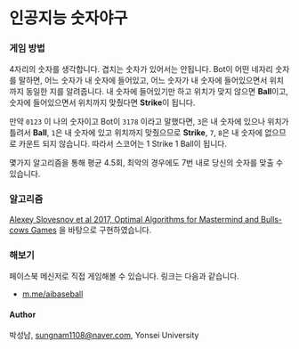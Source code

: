 # 인공지능 숫자야구

### 게임 방법

4자리의 숫자를 생각합니다. 겹치는 숫자가 있어서는 안됩니다. Bot이 어떤 네자리 숫자를 말하면, 어느 숫자가 내 숫자에 들어있고, 어느 숫자가 내 숫자에 들어있으면서 위치까지 동일한 지를 알려줍니다. 내 숫자에 들어있기만 하고 위치가 맞지 않으면 **Ball**이고, 숫자에 들어있으면서 위치까지 맞췄다면 **Strike**이 됩니다. 

만약 `0123` 이 나의 숫자이고 Bot이 `3178` 이라고 말했다면, `3`은 내 숫자에 있으나 위치가 틀려서 **Ball**, `1`은 내 숫자에 있고 위치까지 맞췄으므로 **Strike**, `7`, `8`은 내 숫자에 없으므로 카운트 되지 않습니다. 따라서 스코어는 1 Strike 1 Ball이 됩니다.

몇가지 알고리즘을 통해 평균 4.5회, 최악의 경우에도 7번 내로 당신의 숫자를 맞출 수 있습니다.



### 알고리즘

[Alexey Slovesnov et al 2017, Optimal Algorithms for Mastermind and Bulls-cows Games]([http://slovesnov.users.sourceforge.net/bullscows/bullscows.pdf](http://slovesnov.users.sourceforge.net/bullscows/bullscows.pdf)) 을 바탕으로 구현하였습니다.



### 해보기

페이스북 메신저로 직접 게임해볼 수 있습니다. 링크는 다음과 같습니다.

- [m.me/aibaseball](m.me/aibaseball)



#### Author

박성남, sungnam1108@naver.com, Yonsei University